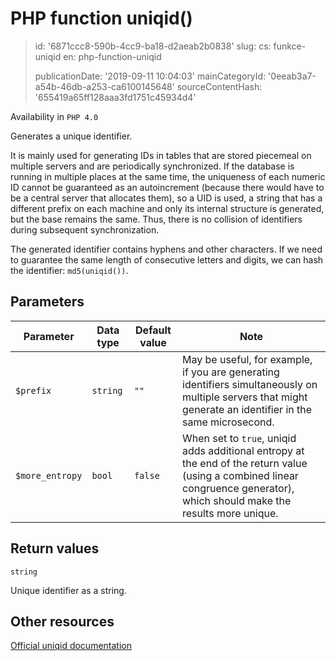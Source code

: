 PHP function uniqid()
=====================

> id: '6871ccc8-590b-4cc9-ba18-d2aeab2b0838'
> slug:
> 	cs: funkce-uniqid
> 	en: php-function-uniqid
> 
> publicationDate: '2019-09-11 10:04:03'
> mainCategoryId: '0eeab3a7-a54b-46db-a253-ca6100145648'
> sourceContentHash: '655419a65ff128aaa3fd1751c45934d4'

Availability in `PHP 4.0`

Generates a unique identifier.

It is mainly used for generating IDs in tables that are stored piecemeal on multiple servers and are periodically synchronized. If the database is running in multiple places at the same time, the uniqueness of each numeric ID cannot be guaranteed as an autoincrement (because there would have to be a central server that allocates them), so a UID is used, a string that has a different prefix on each machine and only its internal structure is generated, but the base remains the same. Thus, there is no collision of identifiers during subsequent synchronization.

The generated identifier contains hyphens and other characters. If we need to guarantee the same length of consecutive letters and digits, we can hash the identifier: `md5(uniqid())`.

Parameters
--------------

| Parameter | Data type | Default value | Note |
|-----|-----|-----|-----|
| `$prefix` | `string` | `""` | May be useful, for example, if you are generating identifiers simultaneously on multiple servers that might generate an identifier in the same microsecond. |
| `$more_entropy` | `bool` | `false` | When set to `true`, uniqid adds additional entropy at the end of the return value (using a combined linear congruence generator), which should make the results more unique. |


Return values
----------------

`string`

Unique identifier as a string.

Other resources
------------

[Official uniqid documentation](https://www.php.net/manual/en/function.uniqid.php)

